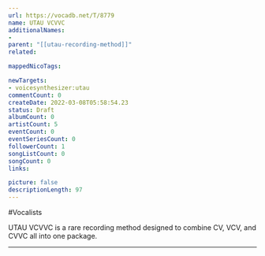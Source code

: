 ```yaml
---
url: https://vocadb.net/T/8779
name: UTAU VCVVC
additionalNames: 
- 
parent: "[[utau-recording-method]]"
related:

mappedNicoTags:

newTargets:
- voicesynthesizer:utau
commentCount: 0
createDate: 2022-03-08T05:58:54.23
status: Draft
albumCount: 0
artistCount: 5
eventCount: 0
eventSeriesCount: 0
followerCount: 1
songListCount: 0
songCount: 0
links: 

picture: false
descriptionLength: 97
---
```


#Vocalists

UTAU VCVVC is a rare recording method designed to combine CV, VCV, and CVVC all into one package.

---

